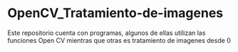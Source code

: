 # OpenCV_Tratamiento-de-imagenes
Este repositorio cuenta con programas, algunos de ellas utilizan las funciones Open CV mientras que otras es tratamiento de imagenes desde 0
